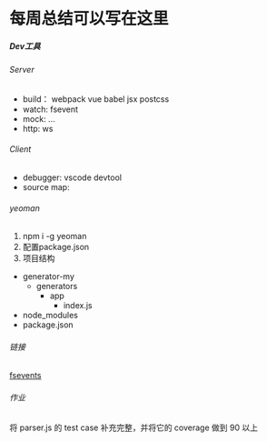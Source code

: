 # 每周总结可以写在这里
##### Dev工具
###### Server
- build： webpack vue babel jsx postcss
- watch: fsevent
- mock: ...
- http: ws
###### Client
- debugger: vscode devtool
- source map: 
###### yeoman
1. npm i -g yeoman
2. 配置package.json
3. 项目结构
- generator-my
  - generators
    - app
      - index.js
- node_modules
- package.json
###### 链接
[fsevents](https://github.com/fsevents/fsevents/)
###### 作业
将 parser.js 的 test case 补充完整，并将它的 coverage 做到 90 以上